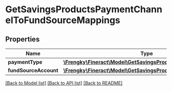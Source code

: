 # GetSavingsProductsPaymentChannelToFundSourceMappings

## Properties
Name | Type | Description | Notes
------------ | ------------- | ------------- | -------------
**paymentType** | [**\Frengky\Fineract\Model\GetSavingsProductsPaymentType**](GetSavingsProductsPaymentType.md) |  | [optional] 
**fundSourceAccount** | [**\Frengky\Fineract\Model\GetSavingsProductsFundSourceAccount**](GetSavingsProductsFundSourceAccount.md) |  | [optional] 

[[Back to Model list]](../../README.md#documentation-for-models) [[Back to API list]](../../README.md#documentation-for-api-endpoints) [[Back to README]](../../README.md)


